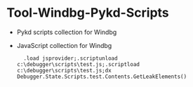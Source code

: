 # Tool-Windbg-Pykd-Scripts
- Pykd scripts collection for Windbg 
- JavaScript collection for Windbg

		.load jsprovider;.scriptunload c:\debugger\scripts\test.js;.scriptload c:\debugger\scripts\test.js;dx Debugger.State.Scripts.test.Contents.GetLeakElements()  